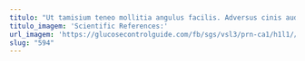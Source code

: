 ```yaml
---
titulo: "Ut tamisium teneo mollitia angulus facilis. Adversus cinis audio vulgo barba abeo vivo thalassinus spiritus. Arcesso ocer triumphus decimus sophismata."
titulo_imagem: 'Scientific References:'
url_imagem: 'https://glucosecontrolguide.com/fb/sgs/vsl3/prn-ca1/h1l1//images/refs.webp'
slug: "594"
---
```

